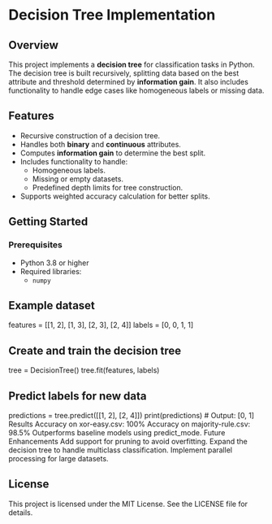 # Decision Tree Implementation

## Overview
This project implements a **decision tree** for classification tasks in Python. The decision tree is built recursively, splitting data based on the best attribute and threshold determined by **information gain**. It also includes functionality to handle edge cases like homogeneous labels or missing data.

## Features
- Recursive construction of a decision tree.
- Handles both **binary** and **continuous** attributes.
- Computes **information gain** to determine the best split.
- Includes functionality to handle:
  - Homogeneous labels.
  - Missing or empty datasets.
  - Predefined depth limits for tree construction.
- Supports weighted accuracy calculation for better splits.


## Getting Started

### Prerequisites
- Python 3.8 or higher
- Required libraries:
  - `numpy`

## Example dataset
features = [[1, 2], [1, 3], [2, 3], [2, 4]]
labels = [0, 0, 1, 1]

## Create and train the decision tree
tree = DecisionTree()
tree.fit(features, labels)

## Predict labels for new data
predictions = tree.predict([[1, 2], [2, 4]])
print(predictions)  # Output: [0, 1]
Results
Accuracy on xor-easy.csv: 100%
Accuracy on majority-rule.csv: 98.5%
Outperforms baseline models using predict_mode.
Future Enhancements
Add support for pruning to avoid overfitting.
Expand the decision tree to handle multiclass classification.
Implement parallel processing for large datasets.
## License
This project is licensed under the MIT License. See the LICENSE file for details.

